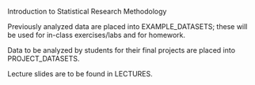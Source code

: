 
Introduction to Statistical Research Methodology

Previously analyzed data are placed into EXAMPLE_DATASETS; these will be used for in-class exercises/labs and for homework.

Data to be analyzed by students for their final projects are placed into PROJECT_DATASETS.

Lecture slides are to be found in LECTURES.

